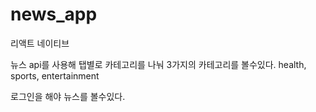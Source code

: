 # news_app
리액트 네이티브

뉴스 api를 사용해 탭별로 카테고리를 나눠 3가지의 카테고리를 볼수있다.
health, sports, entertainment

로그인을 해야 뉴스를 볼수있다.
